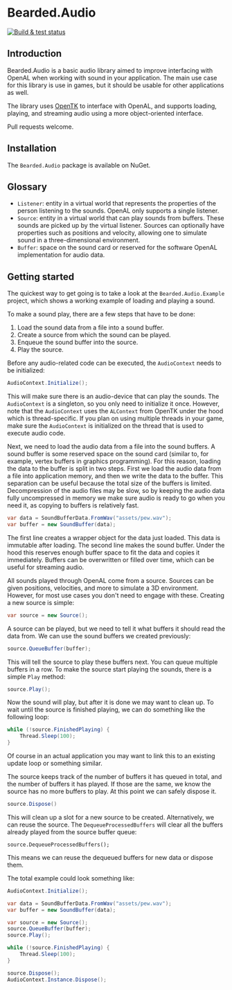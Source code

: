 # Bearded.Audio

[![Build & test status](https://github.com/beardgame/audio/actions/workflows/dotnet-build.yml/badge.svg)](https://github.com/beardgame/audio/actions/workflows/dotnet-build.yml)

## Introduction

Bearded.Audio is a basic audio library aimed to improve interfacing with OpenAL when working with sound in your application. The main use case for this library is use in games, but it should be usable for other applications as well.

The library uses [OpenTK](https://github.com/opentk/opentk) to interface with OpenAL, and supports loading, playing, and streaming audio using a more object-oriented interface.

Pull requests welcome.

## Installation

The `Bearded.Audio` package is available on NuGet.

## Glossary

* `Listener`: entity in a virtual world that represents the properties of the person listening to the sounds. OpenAL only supports a single listener.
* `Source`: entity in a virtual world that can play sounds from buffers. These sounds are picked up by the virtual listener. Sources can optionally have properties such as positions and velocity, allowing one to simulate sound in a three-dimensional environment.
* `Buffer`: space on the sound card or reserved for the software OpenAL implementation for audio data.

## Getting started

The quickest way to get going is to take a look at the `Bearded.Audio.Example` project, which shows a working example of loading and playing a sound.

To make a sound play, there are a few steps that have to be done:

1. Load the sound data from a file into a sound buffer.
2. Create a source from which the sound can be played.
3. Enqueue the sound buffer into the source.
4. Play the source.

Before any audio-related code can be executed, the `AudioContext` needs to be initialized:

```cs
AudioContext.Initialize();
```

This will make sure there is an audio-device that can play the sounds. The `AudioContext` is a singleton, so you only need to initialize it once. However, note that the `AudioContext` uses the `ALContext` from OpenTK under the hood which is thread-specific. If you plan on using multiple threads in your game, make sure the `AudioContext` is initialized on the thread that is used to execute audio code.

Next, we need to load the audio data from a file into the sound buffers. A sound buffer is some reserved space on the sound card (similar to, for example, vertex buffers in graphics programming). For this reason, loading the data to the buffer is split in two steps. First we load the audio data from a file into application memory, and then we write the data to the buffer. This separation can be useful because the total size of the buffers is limited. Decompression of the audio files may be slow, so by keeping the audio data fully uncompressed in memory we make sure audio is ready to go when you need it, as copying to buffers is relatively fast.

```cs
var data = SoundBufferData.FromWav("assets/pew.wav");
var buffer = new SoundBuffer(data);
```

The first line creates a wrapper object for the data just loaded. This data is immutable after loading. The second line makes the sound buffer. Under the hood this reserves enough buffer space to fit the data and copies it immediately. Buffers can be overwritten or filled over time, which can be useful for streaming audio.

All sounds played through OpenAL come from a source. Sources can be given positions, velocities, and more to simulate a 3D environment. However, for most use cases you don't need to engage with these. Creating a new source is simple:

```cs
var source = new Source();
```

A source can be played, but we need to tell it what buffers it should read the data from. We can use the sound buffers we created previously:

```cs
source.QueueBuffer(buffer);
```

This will tell the source to play these buffers next. You can queue multiple buffers in a row. To make the source start playing the sounds, there is a simple `Play` method:

```cs
source.Play();
```

Now the sound will play, but after it is done we may want to clean up. To wait until the source is finished playing, we can do something like the following loop:

```cs
while (!source.FinishedPlaying) {
    Thread.Sleep(100);
}
```

Of course in an actual application you may want to link this to an existing update loop or something similar.

The source keeps track of the number of buffers it has queued in total, and the number of buffers it has played. If those are the same, we know the source has no more buffers to play. At this point we can safely dispose it.

```cs
source.Dispose()
```

This will clean up a slot for a new source to be created. Alternatively, we can reuse the source. The `DequeueProcessedBuffers` will clear all the buffers already played from the source buffer queue:

```
source.DequeueProcessedBuffers();
```

This means we can reuse the dequeued buffers for new data or dispose them.

The total example could look something like:

```cs
AudioContext.Initialize();

var data = SoundBufferData.FromWav("assets/pew.wav");
var buffer = new SoundBuffer(data);

var source = new Source();
source.QueueBuffer(buffer);
source.Play();

while (!source.FinishedPlaying) {
    Thread.Sleep(100);
}

source.Dispose();
AudioContext.Instance.Dispose();
```
